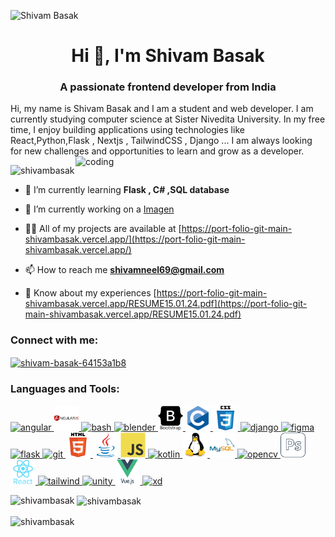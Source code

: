 ![Shivam Basak](https://media.licdn.com/dms/image/D5616AQG8Mvi_tRCjjA/profile-displaybackgroundimage-shrink_200_800/0/1705396092339?e=2147483647&v=beta&t=oUaNhHLSR04XeJCvEuw-oHcNK2RPrGnV2i4VCam3pyk)

<h1 align="center">Hi 👋, I'm Shivam Basak</h1>
<h3 align="center">A passionate frontend developer from India</h3>
Hi, my name is Shivam Basak and I am a student and web developer.
I am currently studying computer science at Sister Nivedita University.
In my free time, I enjoy building  applications using technologies like React,Python,Flask , Nextjs , TailwindCSS , Django ... I am always looking for new challenges and opportunities to learn and grow as a developer.

<img align="right" alt="coding" width="400" src="https://media3.giphy.com/media/VTtANKl0beDFQRLDTh/giphy.gif?cid=ecf05e47ukv3gp6nl149nl75u5zb9t6fsnvbvbj9uf9q9vb3&ep=v1_gifs_search&rid=giphy.gif&ct=g">
<p align="left"> <img src="https://komarev.com/ghpvc/?username=shivambasak&label=Profile%20views&color=0e75b6&style=flat" alt="shivambasak" /> </p>

- 🌱 I’m currently learning **Flask , C# ,SQL database**

- 🔭 I’m currently working on a [Imagen](https://github.com/shivamBasak/IMAGEGEN)

- 👨‍💻 All of my projects are available at [https://port-folio-git-main-shivambasak.vercel.app/](https://port-folio-git-main-shivambasak.vercel.app/)

- 📫 How to reach me **shivamneel69@gmail.com**

- 📄 Know about my experiences [https://port-folio-git-main-shivambasak.vercel.app/RESUME15.01.24.pdf](https://port-folio-git-main-shivambasak.vercel.app/RESUME15.01.24.pdf)

<h3 align="left">Connect with me:</h3>
<p align="left">
<a href="https://linkedin.com/in/shivam-basak-64153a1b8" target="blank"><img align="center" src="https://raw.githubusercontent.com/rahuldkjain/github-profile-readme-generator/master/src/images/icons/Social/linked-in-alt.svg" alt="shivam-basak-64153a1b8" height="30" width="40" /></a>
</p>

<h3 align="left">Languages and Tools:</h3>
<p align="left"> <a href="https://angular.io" target="_blank" rel="noreferrer"> <img src="https://angular.io/assets/images/logos/angular/angular.svg" alt="angular" width="40" height="40"/> </a> <a href="https://angular.io" target="_blank" rel="noreferrer"> <img src="https://raw.githubusercontent.com/devicons/devicon/master/icons/angularjs/angularjs-original-wordmark.svg" alt="angularjs" width="40" height="40"/> </a> <a href="https://www.gnu.org/software/bash/" target="_blank" rel="noreferrer"> <img src="https://www.vectorlogo.zone/logos/gnu_bash/gnu_bash-icon.svg" alt="bash" width="40" height="40"/> </a> <a href="https://www.blender.org/" target="_blank" rel="noreferrer"> <img src="https://download.blender.org/branding/community/blender_community_badge_white.svg" alt="blender" width="40" height="40"/> </a> <a href="https://getbootstrap.com" target="_blank" rel="noreferrer"> <img src="https://raw.githubusercontent.com/devicons/devicon/master/icons/bootstrap/bootstrap-plain-wordmark.svg" alt="bootstrap" width="40" height="40"/> </a> <a href="https://www.cprogramming.com/" target="_blank" rel="noreferrer"> <img src="https://raw.githubusercontent.com/devicons/devicon/master/icons/c/c-original.svg" alt="c" width="40" height="40"/> </a> <a href="https://www.w3schools.com/css/" target="_blank" rel="noreferrer"> <img src="https://raw.githubusercontent.com/devicons/devicon/master/icons/css3/css3-original-wordmark.svg" alt="css3" width="40" height="40"/> </a> <a href="https://www.djangoproject.com/" target="_blank" rel="noreferrer"> <img src="https://cdn.worldvectorlogo.com/logos/django.svg" alt="django" width="40" height="40"/> </a> <a href="https://www.figma.com/" target="_blank" rel="noreferrer"> <img src="https://www.vectorlogo.zone/logos/figma/figma-icon.svg" alt="figma" width="40" height="40"/> </a> <a href="https://flask.palletsprojects.com/" target="_blank" rel="noreferrer"> <img src="https://www.vectorlogo.zone/logos/pocoo_flask/pocoo_flask-icon.svg" alt="flask" width="40" height="40"/> </a> <a href="https://git-scm.com/" target="_blank" rel="noreferrer"> <img src="https://www.vectorlogo.zone/logos/git-scm/git-scm-icon.svg" alt="git" width="40" height="40"/> </a> <a href="https://www.w3.org/html/" target="_blank" rel="noreferrer"> <img src="https://raw.githubusercontent.com/devicons/devicon/master/icons/html5/html5-original-wordmark.svg" alt="html5" width="40" height="40"/> </a> <a href="https://www.java.com" target="_blank" rel="noreferrer"> <img src="https://raw.githubusercontent.com/devicons/devicon/master/icons/java/java-original.svg" alt="java" width="40" height="40"/> </a> <a href="https://developer.mozilla.org/en-US/docs/Web/JavaScript" target="_blank" rel="noreferrer"> <img src="https://raw.githubusercontent.com/devicons/devicon/master/icons/javascript/javascript-original.svg" alt="javascript" width="40" height="40"/> </a> <a href="https://kotlinlang.org" target="_blank" rel="noreferrer"> <img src="https://www.vectorlogo.zone/logos/kotlinlang/kotlinlang-icon.svg" alt="kotlin" width="40" height="40"/> </a> <a href="https://www.linux.org/" target="_blank" rel="noreferrer"> <img src="https://raw.githubusercontent.com/devicons/devicon/master/icons/linux/linux-original.svg" alt="linux" width="40" height="40"/> </a> <a href="https://www.mysql.com/" target="_blank" rel="noreferrer"> <img src="https://raw.githubusercontent.com/devicons/devicon/master/icons/mysql/mysql-original-wordmark.svg" alt="mysql" width="40" height="40"/> </a> <a href="https://opencv.org/" target="_blank" rel="noreferrer"> <img src="https://www.vectorlogo.zone/logos/opencv/opencv-icon.svg" alt="opencv" width="40" height="40"/> </a> <a href="https://www.photoshop.com/en" target="_blank" rel="noreferrer"> <img src="https://raw.githubusercontent.com/devicons/devicon/master/icons/photoshop/photoshop-line.svg" alt="photoshop" width="40" height="40"/> </a> <a href="https://reactjs.org/" target="_blank" rel="noreferrer"> <img src="https://raw.githubusercontent.com/devicons/devicon/master/icons/react/react-original-wordmark.svg" alt="react" width="40" height="40"/> </a> <a href="https://tailwindcss.com/" target="_blank" rel="noreferrer"> <img src="https://www.vectorlogo.zone/logos/tailwindcss/tailwindcss-icon.svg" alt="tailwind" width="40" height="40"/> </a> <a href="https://unity.com/" target="_blank" rel="noreferrer"> <img src="https://www.vectorlogo.zone/logos/unity3d/unity3d-icon.svg" alt="unity" width="40" height="40"/> </a> <a href="https://vuejs.org/" target="_blank" rel="noreferrer"> <img src="https://raw.githubusercontent.com/devicons/devicon/master/icons/vuejs/vuejs-original-wordmark.svg" alt="vuejs" width="40" height="40"/> </a> <a href="https://www.adobe.com/products/xd.html" target="_blank" rel="noreferrer"> <img src="https://cdn.worldvectorlogo.com/logos/adobe-xd.svg" alt="xd" width="40" height="40"/> </a> </p>

<p><img align="left" src="https://github-readme-stats.vercel.app/api/top-langs?username=shivambasak&show_icons=true&locale=en&layout=compact" alt="shivambasak" /></p>

<p>&nbsp;<img align="center" src="https://github-readme-stats.vercel.app/api?username=shivambasak&show_icons=true&locale=en" alt="shivambasak" /></p>

<p><img align="center" src="https://github-readme-streak-stats.herokuapp.com/?user=shivambasak&" alt="shivambasak" /></p>
